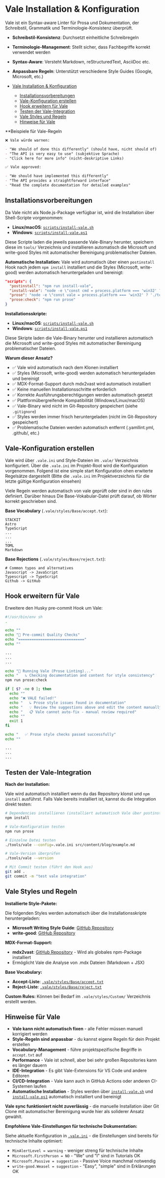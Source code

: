 # Vale Installation & Konfiguration

Vale ist ein Syntax-aware Linter für Prosa und Dokumentation, der Schreibstil, Grammatik und
Terminologie-Konsistenz überprüft.

- **Schreibstil-Konsistenz**: Durchsetzt einheitliche Schreibregeln
- **Terminologie-Management**: Stellt sicher, dass Fachbegriffe korrekt verwendet werden
- **Syntax-Aware**: Versteht Markdown, reStructuredText, AsciiDoc etc.
- **Anpassbare Regeln**: Unterstützt verschiedene Style Guides (Google, Microsoft, etc.)

- [Vale Installation \& Konfiguration](#vale-installation--konfiguration)
  - [Installationsvorbereitungen](#installationsvorbereitungen)
  - [Vale-Konfiguration erstellen](#vale-konfiguration-erstellen)
  - [Hook erweitern für Vale](#hook-erweitern-für-vale)
  - [Testen der Vale-Integration](#testen-der-vale-integration)
  - [Vale Styles und Regeln](#vale-styles-und-regeln)
  - [Hinweise für Vale](#hinweise-für-vale)

\*\*Beispiele für Vale-Regeln

```markdown
❌ Vale würde warnen:

- "We should of done this differently" (should have, nicht should of)
- "The API is very easy to use" (subjektive Sprache)
- "Click here for more info" (nicht-deskriptive Links)

✅ Vale approved:

- "We should have implemented this differently"
- "The API provides a straightforward interface"
- "Read the complete documentation for detailed examples"
```

## Installationsvorbereitungen

Da Vale nicht als Node.js-Package verfügbar ist, wird die Installation über Shell-Scripte
vorgenommen:

- **Linux/macOS**: [`scripts/install-vale.sh`](../scripts/install-vale.sh)
- **Windows**: [`scripts/install-vale.ps1`](../scripts/install-vale.ps1)

Diese Scripte laden die jeweils passende Vale-Binary herunter, speichern diese im `tools/`
Verzeichnis und installieren automatisch die Microsoft und write-good Styles mit automatischer
Bereinigung problematischer Dateien.

**Automatische Installation:** Vale wird automatisch über einen `postinstall` Hook nach jedem
`npm install` installiert und die Styles (Microsoft, write-good) werden automatisch heruntergeladen
und bereinigt:

```json
"scripts": {
  "postinstall": "npm run install-vale",
  "install-vale": "node -e \"const cmd = process.platform === 'win32' ? 'powershell -ExecutionPolicy Bypass -File scripts/install-vale.ps1' : 'bash scripts/install-vale.sh'; require('child_process').exec(cmd, (err, stdout, stderr) => { if (err) { console.error(stderr); process.exit(1); } console.log(stdout); });\"",
  "prose": "node -e \"const vale = process.platform === 'win32' ? './tools/vale.exe' : './tools/vale'; const { exec } = require('child_process'); exec(vale + ' --config=.vale.ini src/content docs', (err, stdout, stderr) => { console.log(stdout); if (stderr) console.error(stderr); if (err) process.exit(1); });\"",
  "prose:check": "npm run prose"
}
```

**Installationsskripte:**

- **Linux/macOS**: [`scripts/install-vale.sh`](../scripts/install-vale.sh)
- **Windows**: [`scripts/install-vale.ps1`](../scripts/install-vale.ps1)

Diese Skripte laden die Vale-Binary herunter und installieren automatisch die Microsoft und
write-good Styles mit automatischer Bereinigung problematischer Dateien.

**Warum dieser Ansatz?**

- ✅ Vale wird automatisch nach dem Klonen installiert
- ✅ Styles (Microsoft, write-good) werden automatisch heruntergeladen und bereinigt
- ✅ MDX-Format-Support durch mdx2vast wird automatisch installiert
- ✅ Keine manuellen Installationsschritte erforderlich
- ✅ Korrekte Ausführungsberechtigungen werden automatisch gesetzt
- ✅ Plattformübergreifende Kompatibilität (Windows/Linux/macOS)
- ✅ Vale-Binary wird nicht im Git-Repository gespeichert (siehe `.gitignore`)
- ✅ Styles werden immer frisch heruntergeladen (nicht im Git-Repository gespeichert)
- ✅ Problematische Dateien werden automatisch entfernt (.yamllint.yml, .github/, etc.)

## Vale-Konfiguration erstellen

Vale wird über `.vale.ini` und Style-Dateien im `.vale/` Verzeichnis konfiguriert. Über die
`.vale.ini` im Projekt-Root wird die Konfiguration vorgenommen. Folgend ist eine simple start
Konfiguration ohen erwiterte Regelsätze dargestellt (Bitte die `.vale.ini` im Projektverzeichnis für
die letzte gültige Konfiguration einsehen)

Viele Regeln werden automatisch von vale geprüft oder sind in den rules definiert. Darüber hinaus Die
Base-Vokabular-Datei prüft darauf, ob Wörter korrekt geschrieben sind.

**Base Vocabulary** (`.vale/styles/Base/accept.txt`):

```
STACKIT
Astro
TypeScript
...
...
...
TOML
Markdown
```

**Base Rejections** (`.vale/styles/Base/reject.txt`):

```
# Common typos and alternatives
Javascript -> JavaScript
Typescript -> TypeScript
Github -> GitHub
```

## Hook erweitern für Vale

Erweitere den Husky pre-commit Hook um Vale:

```sh
#!/usr/bin/env sh
.

echo ""
echo "🚀 Pre-commit Quality Checks"
echo "=============================="
echo ""

...
...
...

echo "📝 Running Vale (Prose Linting)..."
echo "   ↳ Checking documentation and content for style consistency"
npm run prose:check

if [ $? -ne 0 ]; then
  echo ""
  echo "❌ VALE failed!"
  echo "   ↳ Prose style issues found in documentation"
  echo "   💡 Review the suggestions above and edit the content manually"
  echo "   📋 Vale cannot auto-fix - manual review required"
  echo ""
  exit 1
fi

echo "   ✅ Prose style checks passed successfully"
echo ""

...
...
...

```

## Testen der Vale-Integration

**Nach der Installation:**

Vale wird automatisch installiert wenn du das Repository klonst und `npm install` ausführst. Falls
Vale bereits installiert ist, kannst du die Integration direkt testen:

```bash
# Dependencies installieren (installiert automatisch Vale über postinstall Hook)
npm install

# Vale-Konfiguration testen
npm run prose

# Einzelne Datei testen
./tools/vale --config=.vale.ini src/content/blog/example.md

# Vale-Version überprüfen
./tools/vale --version

# Mit Commit testen (führt den Hook aus)
git add .
git commit -m "test vale integration"
```

## Vale Styles und Regeln

**Installierte Style-Pakete:**

Die folgenden Styles werden automatisch über die Installationsskripte heruntergeladen:

- **Microsoft Writing Style Guide**: [GitHub Repository](https://github.com/errata-ai/Microsoft)
- **write-good**: [GitHub Repository](https://github.com/errata-ai/write-good)

**MDX-Format-Support:**

- **mdx2vast**: [GitHub Repository](https://github.com/jdkato/mdx2vast) - Wird als globales
  npm-Package installiert
- Ermöglicht Vale die Analyse von .mdx Dateien (Markdown + JSX)

**Base Vocabulary:**

- **Accept-Liste**: [`.vale/styles/Base/accept.txt`](../.vale/styles/Base/accept.txt)
- **Reject-Liste**: [`.vale/styles/Base/reject.txt`](../.vale/styles/Base/reject.txt)

**Custom Rules:** Können bei Bedarf im `.vale/styles/Custom/` Verzeichnis erstellt werden.

## Hinweise für Vale

- **Vale kann nicht automatisch fixen** - alle Fehler müssen manuell korrigiert werden
- **Style-Regeln sind anpassbar** - du kannst eigene Regeln für dein Projekt erstellen
- **Vocabulary-Management** - führe projektspezifische Begriffe in `accept.txt` auf
- **Performance** - Vale ist schnell, aber bei sehr großen Repositories kann es länger dauern
- **IDE-Integration** - Es gibt Vale-Extensions für VS Code und andere Editoren
- **CI/CD-Integration** - Vale kann auch in GitHub Actions oder anderen CI-Systemen laufen
- **Automatische Installation** - Styles werden über [`install-vale.sh`](../scripts/install-vale.sh)
  und [`install-vale.ps1`](../scripts/install-vale.ps1) automatisch installiert und bereinigt

**Vale sync funktioniert nicht zuverlässig** - die manuelle Installation über Git Clone mit
automatischer Bereinigung wurde hier als soliderer Ansatz gewählt.

**Empfohlene Vale-Einstellungen für technische Dokumentation:**

Siehe aktuelle Konfiguration in [`.vale.ini`](../.vale.ini) - die Einstellungen sind bereits für
technische Inhalte optimiert:

- `MinAlertLevel = warning` - weniger streng für technische Inhalte
- `Microsoft.FirstPerson = NO` - "We" und "I" sind in Tutorials OK
- `Microsoft.Passive = suggestion` - Passive Voice manchmal notwendig
- `write-good.Weasel = suggestion` - "Easy", "simple" sind in Erklärungen OK
